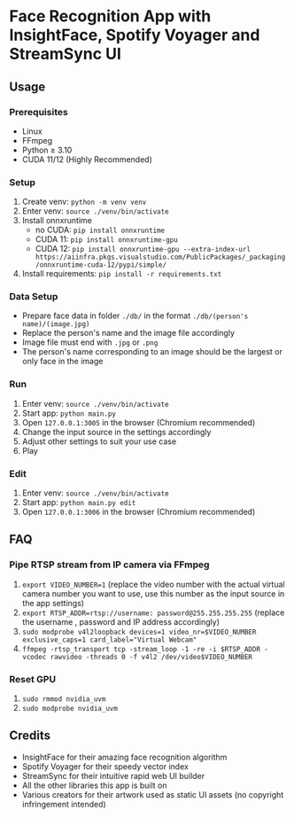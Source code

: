 # Face Recognition App with InsightFace, Spotify Voyager and StreamSync UI

## Usage

### Prerequisites
- Linux
- FFmpeg
- Python ≥ 3.10
- CUDA 11/12 (Highly Recommended)

### Setup
1. Create venv: ```python -m venv venv```
2. Enter venv: ```source ./venv/bin/activate```
3. Install onnxruntime
    - no CUDA: ```pip install onnxruntime```
    - CUDA 11: ```pip install onnxruntime-gpu```
    - CUDA 12: ```pip install onnxruntime-gpu --extra-index-url https://aiinfra.pkgs.visualstudio.com/PublicPackages/_packaging/onnxruntime-cuda-12/pypi/simple/```
4. Install requirements: ```pip install -r requirements.txt```

### Data Setup
- Prepare face data in folder ```./db/``` in the format ```./db/(person's name)/(image.jpg)```
- Replace the person's name and the image file accordingly
- Image file must end with ```.jpg``` or ```.png```
- The person's name corresponding to an image should be the largest or only face in the image

### Run
1. Enter venv: ```source ./venv/bin/activate```
2. Start app: ```python main.py```
3. Open ```127.0.0.1:3005``` in the browser (Chromium recommended)
4. Change the input source in the settings accordingly 
5. Adjust other settings to suit your use case
6. Play

### Edit
1. Enter venv: ```source ./venv/bin/activate```
2. Start app: ```python main.py edit```
3. Open ```127.0.0.1:3006``` in the browser (Chromium recommended)

## FAQ

### Pipe RTSP stream from IP camera via FFmpeg
1. ```export VIDEO_NUMBER=1``` (replace the video number with the actual virtual camera number you want to use, use this number as the input source in the app settings)
2. ```export RTSP_ADDR=rtsp://username: password@255.255.255.255``` (replace the username , password and IP address accordingly)
3. ```sudo modprobe v4l2loopback devices=1 video_nr=$VIDEO_NUMBER exclusive_caps=1 card_label="Virtual Webcam"```
4. ```ffmpeg -rtsp_transport tcp -stream_loop -1 -re -i $RTSP_ADDR -vcodec rawvideo -threads 0 -f v4l2 /dev/video$VIDEO_NUMBER```

### Reset GPU
1. ```sudo rmmod nvidia_uvm```
2. ```sudo modprobe nvidia_uvm```

## Credits
- InsightFace for their amazing face recognition algorithm
- Spotify Voyager for their speedy vector index
- StreamSync for their intuitive rapid web UI builder
- All the other libraries this app is built on
- Various creators for their artwork used as static UI assets (no copyright infringement intended)
